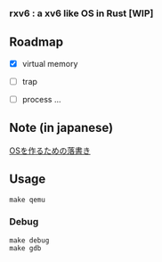 ### rxv6 : a xv6 like OS in Rust [WIP]


## Roadmap
+ [x] virtual memory
+ [ ] trap
+ [ ] process 
...


## Note (in japanese)
[OSを作るための落書き](https://zenn.dev/chiask/articles/00d91c33e0b241)


## Usage

```
make qemu
```

### Debug
```
make debug 
make gdb
```



